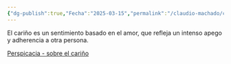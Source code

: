 ```yaml
---
{"dg-publish":true,"Fecha":"2025-03-15","permalink":"/claudio-machado/conceptos/carino/","dgPassFrontmatter":true}
---
```


El cariño es un sentimiento basado en el amor, que refleja un intenso apego y adherencia a otra persona.

[Perspicacia - sobre el cariño](https://wol.jw.org/es/wol/d/r4/lp-s/1200000128)

